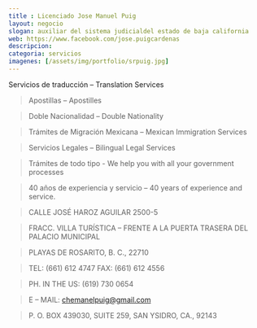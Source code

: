 ```yaml
---
title : Licenciado Jose Manuel Puig
layout: negocio
slogan: auxiliar del sistema judicialdel estado de baja california
web: https://www.facebook.com/jose.puigcardenas
descripcion: 
categoria: servicios
imagenes: [/assets/img/portfolio/srpuig.jpg]
---
```


Servicios de traducción – Translation Services

>Apostillas – Apostilles

>Doble Nacionalidad – Double Nationality

>Trámites de Migración Mexicana – Mexican Immigration Services

>Servicios Legales – Bilingual Legal Services

>Trámites de todo tipo -  We help you with all your government processes

>40 años  de experiencia y servicio – 40 years of experience and service.

>CALLE JOSÉ HAROZ AGUILAR 2500-5

>FRACC. VILLA TURÍSTICA – FRENTE A LA PUERTA TRASERA DEL PALACIO MUNICIPAL

>PLAYAS DE ROSARITO,  B. C., 22710

>TEL: (661) 612 4747 FAX: (661) 612 4556 

>PH. IN THE US: (619) 730 0654

>E – MAIL: <chemanelpuig@gmail.com>

>P. O. BOX 439030, SUITE 259, SAN YSIDRO, CA., 92143   
